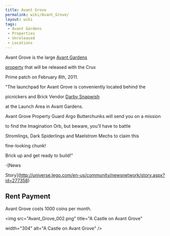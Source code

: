 ```yaml
---
title: Avant Grove
permalink: wiki/Avant_Grove/
layout: wiki
tags:
 - Avant Gardens
 - Properties
 - Unreleased
 - Locations
---
```


Avant Grove is the large [Avant Gardens](/wiki/Avant_Gardens "wikilink")
[property](/wiki/Properties "wikilink") that will be released with the Crux
Prime patch on February 8th, 2011.

"The launchpad for Avant Grove is conveniently located behind the
picnickers and Brick Vendor [Darby Snapwish](/wiki/Darby_Snapwish "wikilink")
at the Launch Area in Avant Gardens.

Avant Grove Property Guard Argo Butterchunks will send you on a mission
to find the Imagination Orb, but beware, you’ll have to battle
Stromlings, Dark Spiderlings and Maelstrom Mechs to claim this
fine-looking chunk!

Brick up and get ready to build!"

\-[News
Story](http://universe.lego.com/en-us/community/newsnetwork/story.aspx?id=277358)

## Rent Payment

Avant Grove costs 1000 coins per month.
<img src="Avant_Grove_002.png" title="A Castle on Avant Grove"
width="304" alt="A Castle on Avant Grove" />
